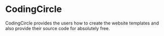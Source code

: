 # CodingCircle
CodingCircle provides the users how to create the website templates and also provide their source code for absolutely free.
